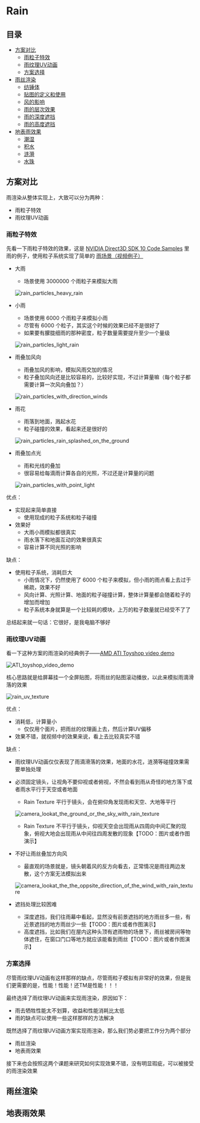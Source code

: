 # Rain

## 目录
+ [方案对比](#方案对比)
    + [雨粒子特效](#雨粒子特效)
    + [雨纹理UV动画](#雨纹理UV动画)
    + [方案选择](#方案选择)
+ [雨丝渲染](#雨丝渲染)
    + [纺锤体](#纺锤体)
    + [贴图的定义和使用](#贴图的定义和使用)
    + [风的影响](#风的影响)
    + [雨的层次效果](#雨的层次效果)
    + [雨的深度遮挡](#雨的深度遮挡)
    + [雨的高度遮挡](#雨的高度遮挡)
+ [地表雨效果](#地表雨效果)
    + [潮湿](#潮湿)
    + [积水](#积水)
    + [涟漪](#涟漪)
    + [水珠](#水珠)

## 方案对比
雨渲染从整体实现上，大致可以分为两种：
+ 雨粒子特效
+ 雨纹理UV动画

### 雨粒子特效
先看一下雨粒子特效的效果，这是 [NVIDIA Direct3D SDK 10 Code Samples](https://developer.download.nvidia.cn/SDK/10.5/direct3d/samples.html#rain) 里雨的例子，使用粒子系统实现了简单的 [雨场景（视频例子）](./images/Rain.wmv)

+ 大雨
    + 场景使用 3000000 个雨粒子来模拟大雨

    ![rain_particles_heavy_rain](./images/rain_particles_heavy_rain.png)

+ 小雨
    + 场景使用 6000 个雨粒子来模拟小雨
    + 尽管有 6000 个粒子，其实这个时候的效果已经不是很好了
    + 如果要有朦胧细雨的那种密度，粒子数量需要提升至少一个量级

    ![rain_particles_light_rain](./images/rain_particles_light_rain.png)

+ 雨叠加风向
    + 雨叠加风的影响，模拟风雨交加的情况
    + 粒子叠加风向还是比较容易的，比较好实现，不过计算量嘛（每个粒子都需要计算一次风向叠加？）

    ![rain_particles_with_direction_winds](./images/rain_particles_with_direction_winds.png)

+ 雨花
    + 雨落到地面，溅起水花
    + 粒子碰撞的效果，看起来还是很好的

    ![rain_particles_rain_splashed_on_the_ground](./images/rain_particles_rain_splashed_on_the_ground.png)

+ 雨叠加点光
    + 雨和光线的叠加
    + 很容易给每滴雨计算各自的光照，不过还是计算量的问题

    ![rain_particles_with_point_light](./images/rain_particles_with_point_light.png)

优点：
+ 实现起来简单直接
    + 使用现成的粒子系统和粒子碰撞
+ 效果好
    + 大雨小雨模拟都很真实
    + 雨水落下和地面互动的效果很真实
    + 容易计算不同光照的影响

缺点：
+ 使用粒子系统，消耗巨大
    + 小雨情况下，仍然使用了 6000 个粒子来模拟，但小雨的雨点看上去过于稀疏，效果不好
    + 风向计算、光照计算、地面的粒子碰撞计算，整体计算量都会随着粒子的增加而增加
    + 粒子系统本身就算是一个比较耗的模块，上万的粒子数量就已经受不了了

总结起来就一句话：它很好，是我电脑不够好

### 雨纹理UV动画
看一下这种方案的雨渲染的经典例子——[AMD ATI Toyshop video demo](https://www.youtube.com/watch?v=LtxvpS5AYHQ)

![ATI_toyshop_video_demo](./images/ATI_toyshop_video_demo.png)

核心思路就是给屏幕挂一个全屏贴图，将雨丝的贴图滚动播放，以此来模拟雨滴滑落的效果

![rain_uv_texture](./images/rain_uv_texture.png)

优点：
+ 消耗低，计算量小
    + 仅仅用个面片，把雨丝的纹理画上去，然后计算UV偏移
+ 效果不错，就视频中的效果来说，看上去比较真实不错

缺点：
+ 雨纹理UV动画仅仅表现了雨滴滑落的效果，地面的水花，涟漪等碰撞效果需要单独处理
+ 必须固定镜头，让视角不要仰视或者俯视，不然会看到雨从奇怪的地方落下或者雨水平行于天空或者地面
    + Rain Texture 平行于镜头，会在俯仰角发现雨和天空、大地等平行

    ![camera_lookat_the_ground_or_the_sky_with_rain_texture](./images/camera_lookat_the_ground_or_the_sky_with_rain_texture.png)

    + Rain Texture 不平行于镜头，仰视天空会出现雨从四周向中间汇聚的现象，俯视大地会出现雨从中间往四周发散的现象【TODO：图片或者作图演示】
+ 不好让雨丝叠加方向风
    + 最直观的场景就是，镜头朝着风的反方向看去，正常情况是雨往两边发散，这个方案无法模拟出来
    
    ![camera_lookat_the_the_oppsite_direction_of_the_wind_with_rain_texture](./images/camera_lookat_the_the_oppsite_direction_of_the_wind_with_rain_texture.png)

+ 遮挡处理比较困难
    + 深度遮挡，我们往雨幕中看起，显然没有前景遮挡的地方雨丝多一些，有近景遮挡的地方雨丝少一些【TODO：图片或者作图演示】
    + 高度遮挡，比如我们在屋内这种头顶有遮雨物的场景下，雨丝被房间等物体遮住，在窗口门口等地方就应该能看到雨丝【TODO：图片或者作图演示】

### 方案选择
尽管雨纹理UV动画有这样那样的缺点，尽管雨粒子模拟有非常好的效果，但是我们更需要的是，性能！性能！还TM是性能！！！

最终选择了雨纹理UV动画来实现雨渲染，原因如下：
+ 雨去牺牲性能太不划算，收益和性能消耗比太低
+ 雨的缺点可以使用一些这样那样的方法解决

既然选择了雨纹理UV动画方案实现雨渲染，那么我们势必要把工作分为两个部分
+ 雨丝渲染
+ 地表雨效果

接下来也会按照这两个课题来研究如何实现效果不错，没有明显瑕疵，可以被接受的雨渲染效果

## 雨丝渲染
## 地表雨效果
